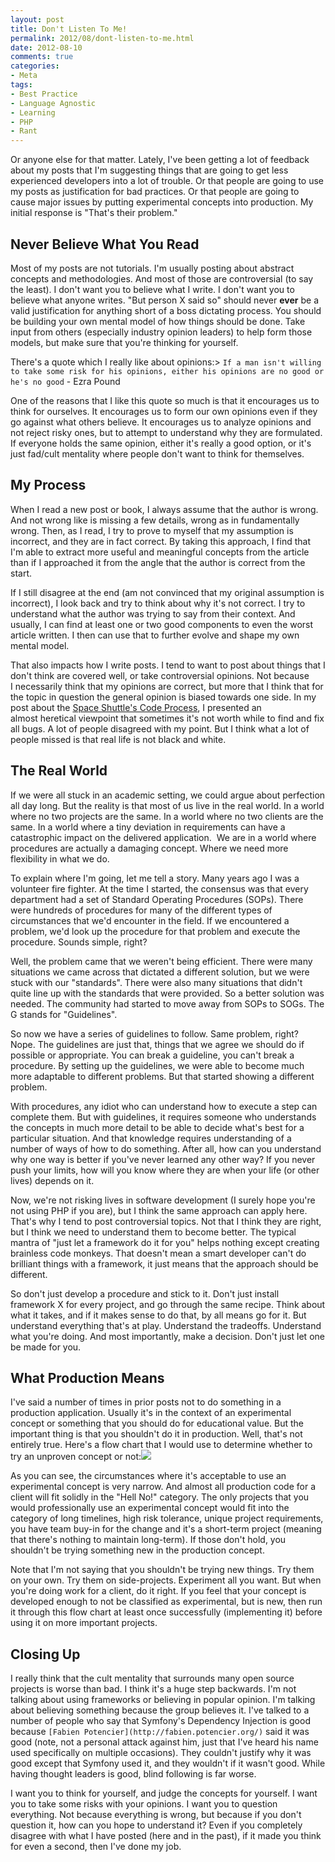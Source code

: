 ```yaml
---
layout: post
title: Don't Listen To Me!
permalink: 2012/08/dont-listen-to-me.html
date: 2012-08-10
comments: true
categories:
- Meta
tags:
- Best Practice
- Language Agnostic
- Learning
- PHP
- Rant
---
```


Or anyone else for that matter. Lately, I've been getting a lot of feedback about my posts that I'm suggesting things that are going to get less experienced developers into a lot of trouble. Or that people are going to use my posts as justification for bad practices. Or that people are going to cause major issues by putting experimental concepts into production. My initial response is "That's their problem."<!--more-->


## Never Believe What You Read


Most of my posts are not tutorials. I'm usually posting about abstract concepts and methodologies. And most of those are controversial (to say the least). I don't want you to believe what I write. I don't want you to believe what anyone writes. "But person X said so" should never **ever** be a valid justification for anything short of a boss dictating process. You should be building your own mental model of how things should be done. Take input from others (especially industry opinion leaders) to help form those models, but make sure that you're thinking for yourself.

There's a quote which I really like about opinions:> `If a man isn't willing to take some risk for his opinions, either his opinions are no good or he's no good` - Ezra Pound


One of the reasons that I like this quote so much is that it encourages us to think for ourselves. It encourages us to form our own opinions even if they go against what others believe. It encourages us to analyze opinions and not reject risky ones, but to attempt to understand why they are formulated. If everyone holds the same opinion, either it's really a good option, or it's just fad/cult mentality where people don't want to think for themselves.
## My Process


When I read a new post or book, I always assume that the author is wrong. And not wrong like is missing a few details, wrong as in fundamentally wrong. Then, as I read, I try to prove to myself that my assumption is incorrect, and they are in fact correct. By taking this approach, I find that I'm able to extract more useful and meaningful concepts from the article than if I approached it from the angle that the author is correct from the start. 

If I still disagree at the end (am not convinced that my original assumption is incorrect), I look back and try to think about why it's not correct. I try to understand what the author was trying to say from their context. And usually, I can find at least one or two good components to even the worst article written. I then can use that to further evolve and shape my own mental model. 

That also impacts how I write posts. I tend to want to post about things that I don't think are covered well, or take controversial opinions. Not because I necessarily think that my opinions are correct, but more that I think that for the topic in question the general opinion is biased towards one side. In my post about the [Space Shuttle's Code Process](http://blog.ircmaxell.com/2012/08/thoughts-on-space-shuttle-code-process.html), I presented an almost heretical viewpoint that sometimes it's not worth while to find and fix all bugs. A lot of people disagreed with my point. But I think what a lot of people missed is that real life is not black and white. 
## The Real World


If we were all stuck in an academic setting, we could argue about perfection all day long. But the reality is that most of us live in the real world. In a world where no two projects are the same. In a world where no two clients are the same. In a world where a tiny deviation in requirements can have a catastrophic impact on the delivered application.  We are in a world where procedures are actually a damaging concept. Where we need more flexibility in what we do.

To explain where I'm going, let me tell a story. Many years ago I was a volunteer fire fighter. At the time I started, the consensus was that every department had a set of Standard Operating Procedures (SOPs). There were hundreds of procedures for many of the different types of circumstances that we'd encounter in the field. If we encountered a problem, we'd look up the procedure for that problem and execute the procedure. Sounds simple, right?

Well, the problem came that we weren't being efficient. There were many situations we came across that dictated a different solution, but we were stuck with our "standards". There were also many situations that didn't quite line up with the standards that were provided. So a better solution was needed. The community had started to move away from SOPs to SOGs. The G stands for "Guidelines". 

So now we have a series of guidelines to follow. Same problem, right? Nope. The guidelines are just that, things that we agree we should do if possible or appropriate. You can break a guideline, you can't break a procedure. By setting up the guidelines, we were able to become much more adaptable to different problems. But that started showing a different problem.

With procedures, any idiot who can understand how to execute a step can complete them. But with guidelines, it requires someone who understands the concepts in much more detail to be able to decide what's best for a particular situation. And that knowledge requires understanding of a number of ways of how to do something. After all, how can you understand why one way is better if you've never learned any other way? If you never push your limits, how will you know where they are when your life (or other lives) depends on it.

Now, we're not risking lives in software development (I surely hope you're not using PHP if you are), but I think the same approach can apply here. That's why I tend to post controversial topics. Not that I think they are right, but I think we need to understand them to become better. The typical mantra of "just let a framework do it for you" helps nothing except creating brainless code monkeys. That doesn't mean a smart developer can't do brilliant things with a framework, it just means that the approach should be different.

So don't just develop a procedure and stick to it. Don't just install framework X for every project, and go through the same recipe. Think about what it takes, and if it makes sense to do that, by all means go for it. But understand everything that's at play. Understand the tradeoffs. Understand what you're doing. And most importantly, make a decision. Don't just let one be made for you.
## What Production Means


I've said a number of times in prior posts not to do something in a production application. Usually it's in the context of an experimental concept or something that you should do for educational value. But the important thing is that you shouldn't do it in production. Well, that's not entirely true. Here's a flow chart that I would use to determine whether to try an unproven concept or not:[![](http://3.bp.blogspot.com/-qyMGndKVC2s/UCQHSpORLEI/AAAAAAAABEQ/MquhyTiLmrU/s640/Experimental_Concepts.png)](http://3.bp.blogspot.com/-qyMGndKVC2s/UCQHSpORLEI/AAAAAAAABEQ/MquhyTiLmrU/s1600/Experimental_Concepts.png)

As you can see, the circumstances where it's acceptable to use an experimental concept is very narrow. And almost all production code for a client will fit solidly in the "Hell No!" category. The only projects that you would professionally use an experimental concept would fit into the category of long timelines, high risk tolerance, unique project requirements, you have team buy-in for the change and it's a short-term project (meaning that there's nothing to maintain long-term). If those don't hold, you shouldn't be trying something new in the production concept.

Note that I'm not saying that you shouldn't be trying new things. Try them on your own. Try them on side-projects. Experiment all you want. But when you're doing work for a client, do it right. If you feel that your concept is developed enough to not be classified as experimental, but is new, then run it through this flow chart at least once successfully (implementing it) before using it on more important projects.
## Closing Up


I really think that the cult mentality that surrounds many open source projects is worse than bad. I think it's a huge step backwards. I'm not talking about using frameworks or believing in popular opinion. I'm talking about believing something because the group believes it. I've talked to a number of people who say that Symfony's Dependency Injection is good because `[Fabien Potencier](http://fabien.potencier.org/)` said it was good (note, not a personal attack against him, just that I've heard his name used specifically on multiple occasions). They couldn't justify why it was good except that Symfony used it, and they wouldn't if it wasn't good. While having thought leaders is good, blind following is far worse. 

I want you to think for yourself, and judge the concepts for yourself. I want you to take some risks with your opinions. I want you to question everything. Not because everything is wrong, but because if you don't question it, how can you hope to understand it? Even if you completely disagree with what I have posted (here and in the past), if it made you think for even a second, then I've done my job. 